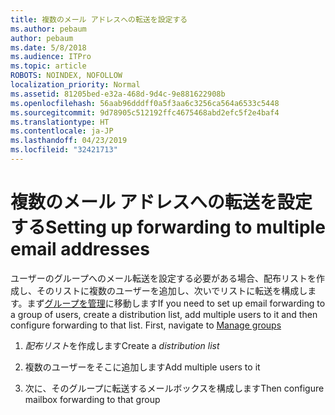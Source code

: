 ```yaml
---
title: 複数のメール アドレスへの転送を設定する
ms.author: pebaum
author: pebaum
ms.date: 5/8/2018
ms.audience: ITPro
ms.topic: article
ROBOTS: NOINDEX, NOFOLLOW
localization_priority: Normal
ms.assetid: 81205bed-e32a-468d-9d4c-9e881622908b
ms.openlocfilehash: 56aab96dddff0a5f3aa6c3256ca564a6533c5448
ms.sourcegitcommit: 9d78905c512192ffc4675468abd2efc5f2e4baf4
ms.translationtype: HT
ms.contentlocale: ja-JP
ms.lasthandoff: 04/23/2019
ms.locfileid: "32421713"
---
```

# <a name="setting-up-forwarding-to-multiple-email-addresses"></a><span data-ttu-id="c8158-102">複数のメール アドレスへの転送を設定する</span><span class="sxs-lookup"><span data-stu-id="c8158-102">Setting up forwarding to multiple email addresses</span></span>

<span data-ttu-id="c8158-p101">ユーザーのグループへのメール転送を設定する必要がある場合、配布リストを作成し、そのリストに複数のユーザーを追加し、次いでリストに転送を構成します。まず[グループを管理](https://portal.office.com/adminportal/home#/groups)に移動します</span><span class="sxs-lookup"><span data-stu-id="c8158-p101">If you need to set up email forwarding to a group of users, create a distribution list, add multiple users to it and then configure forwarding to that list. First, navigate to [Manage groups](https://portal.office.com/adminportal/home#/groups)</span></span>
  
1. <span data-ttu-id="c8158-105">*配布リスト*を作成します</span><span class="sxs-lookup"><span data-stu-id="c8158-105">Create a  *distribution list*</span></span> 
    
2. <span data-ttu-id="c8158-106">複数のユーザーをそこに追加します</span><span class="sxs-lookup"><span data-stu-id="c8158-106">Add multiple users to it</span></span>
    
3. <span data-ttu-id="c8158-107">次に、そのグループに転送するメールボックスを構成します</span><span class="sxs-lookup"><span data-stu-id="c8158-107">Then configure mailbox forwarding to that group</span></span>
    

